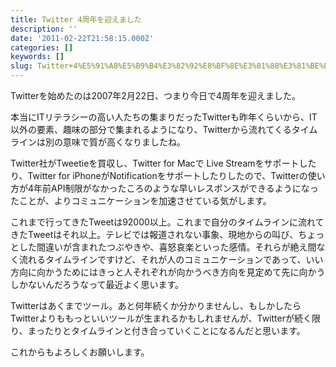 ```yaml
---
title: Twitter 4周年を迎えました
description: ''
date: '2011-02-22T21:58:15.000Z'
categories: []
keywords: []
slug: Twitter+4%E5%91%A8%E5%B9%B4%E3%82%92%E8%BF%8E%E3%81%88%E3%81%BE%E3%81%97%E3%81%9F
---
```

Twitterを始めたのは2007年2月22日、つまり今日で4周年を迎えました。

本当にITリテラシーの高い人たちの集まりだったTwitterも昨年くらいから、IT以外の要素、趣味の部分で集まれるようになり、Twitterから流れてくるタイムラインは別の意味で質が高くなりましたね。

Twitter社がTweetieを買収し、Twitter for Macで Live Streamをサポートしたり、Twitter for iPhoneがNotificationをサポートしたりしたので、Twitterの使い方が4年前API制限がなかったころのような早いレスポンスができるようになったことが、よりコミュニケーションを加速させている気がします。

これまで行ってきたTweetは92000以上。これまで自分のタイムラインに流れてきたTweetはそれ以上。テレビでは報道されない事象、現地からの叫び、ちょっとした間違いが含まれたつぶやきや、喜怒哀楽といった感情。それらが絶え間なく流れるタイムラインですけど、それが人のコミュニケーションであって、いい方向に向かうためにはきっと人それぞれが向かうべき方向を見定めて先に向かうしかないんだろうなって最近よく思います。

Twitterはあくまでツール。あと何年続くか分かりませんし、もしかしたらTwitterよりももっといいツールが生まれるかもしれませんが、Twitterが続く限り、まったりとタイムラインと付き合っていくことになるんだと思います。

これからもよろしくお願いします。